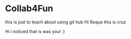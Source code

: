 # Collab4Fun
this is just to teach about using git hub
Hi Roque this is cruz

Hi i noticed that is was you! :)
